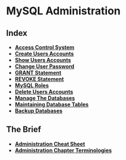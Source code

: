 # MySQL Administration

## Index
* **[Access Control System](./access-control-system.md)** <br>
* **[Create Users Accounts](./create-user-accounts.md)** <br>
* **[Show Users Accounts](./show-user-accounts.md)** <br>
* **[Change User Password](./change-user-password.md)** <br>
* **[GRANT Statement](./grant-statement.md)** <br>
* **[REVOKE Statement](./revoke-statement.md)** <br>
* **[MySQL Roles](./mysql-roles.md)** <br>
* **[Delete Users Accounts](./delete-users.md)** <br>
* **[Manage The Databases](./manage-databases.md)** <br>
* **[Maintaining Database Tables](./maintaining-database-tables.md)** <br>
* **[Backup Databases](./backup-databases.md)** <br>

## The Brief
* **[Administration Cheat Sheet](./administration-cheat-sheet.md)** <br>
* **[Administration Chapter Terminologies](./administration-terminology.md)** <br>
